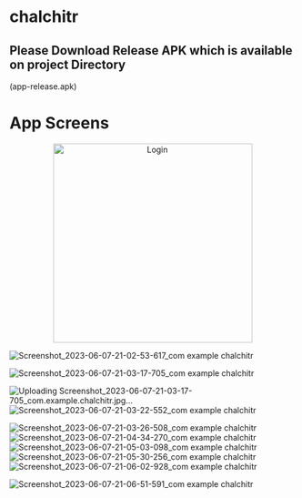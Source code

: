 # chalchitr


## Please Download Release APK which is available on project Directory 
(app-release.apk)




# App Screens

<p align="center">

  <img src="https://github.com/hethub/chalchitr/assets/75110278/942e180d-168e-4369-8a33-25c2e649c76a" width="350" alt="Login">
</p>








![Screenshot_2023-06-07-21-02-53-617_com example chalchitr](https://github.com/hethub/chalchitr/assets/75110278/c64e309f-e2f1-4046-9ba3-5b38dec464e9)

![Screenshot_2023-06-07-21-03-17-705_com example chalchitr](https://github.com/hethub/chalchitr/assets/75110278/51592105-9b20-4b52-a054-8af3127d8e37)


![Uploading Screenshot_2023-06-07-21-03-17-705_com.example.chalchitr.jpg…]()
![Screenshot_2023-06-07-21-03-22-552_com example chalchitr](https://github.com/hethub/chalchitr/assets/75110278/4902d8d5-c9cf-4d0f-97fd-3165c9b7112c)

![Screenshot_2023-06-07-21-03-26-508_com example chalchitr](https://github.com/hethub/chalchitr/assets/75110278/5adcd073-6c39-4086-9f34-38e43a7555bf)
![Screenshot_2023-06-07-21-04-34-270_com example chalchitr](https://github.com/hethub/chalchitr/assets/75110278/129fbf2a-d80c-4392-ba87-b0eab3eb2fe9)
![Screenshot_2023-06-07-21-05-03-098_com example chalchitr](https://github.com/hethub/chalchitr/assets/75110278/54de8462-8a47-4686-abb7-37f43de3973e)
![Screenshot_2023-06-07-21-05-30-256_com example chalchitr](https://github.com/hethub/chalchitr/assets/75110278/2f07ce46-d1d2-4f7d-93d8-79d7d541102b)
![Screenshot_2023-06-07-21-06-02-928_com example chalchitr](https://github.com/hethub/chalchitr/assets/75110278/8a4c5bcc-53be-4ca6-942b-5671dd8fd39d)

![Screenshot_2023-06-07-21-06-51-591_com example chalchitr](https://github.com/hethub/chalchitr/assets/75110278/6d098fe4-5c18-450f-8c94-916f9be5d60c)

